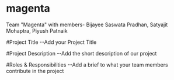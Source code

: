 # magenta
Team "Magenta" with members- Bijayee Saswata Pradhan, Satyajit Mohaptra, Piyush Patnaik


#Project Title
--Add your Project Title

#Project Description
--Add the short description of our project

#Roles & Responsibilities
--Add a brief to what your team members contribute in the project
